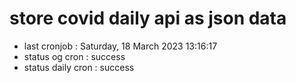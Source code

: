 # store covid daily api as json data

- last cronjob : Saturday, 18 March 2023 13:16:17
- status og cron : success
- status daily cron : success
      
      